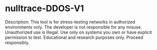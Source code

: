 # nulltrace-DDOS-V1
Description: This tool is for stress-testing networks in authorized environments only. The developer is not responsible for any misuse. Unauthorized use is illegal. Use only on systems you own or have explicit permission to test. Educational and research purposes only. Proceed responsibly.
